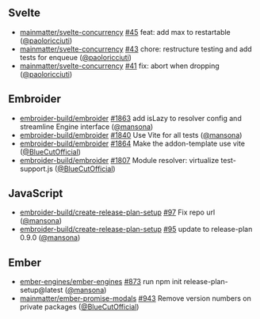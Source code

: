## Svelte

- [mainmatter/svelte-concurrency] [#45](https://github.com/mainmatter/svelte-concurrency/pull/45) feat: add max to restartable ([@paoloricciuti])
- [mainmatter/svelte-concurrency] [#43](https://github.com/mainmatter/svelte-concurrency/pull/43) chore: restructure testing and add tests for enqueue ([@paoloricciuti])
- [mainmatter/svelte-concurrency] [#41](https://github.com/mainmatter/svelte-concurrency/pull/41) fix: abort when dropping ([@paoloricciuti])

## Embroider

- [embroider-build/embroider] [#1863](https://github.com/embroider-build/embroider/pull/1863) add isLazy to resolver config and streamline Engine interface ([@mansona])
- [embroider-build/embroider] [#1840](https://github.com/embroider-build/embroider/pull/1840) Use Vite for all tests ([@mansona])
- [embroider-build/embroider] [#1864](https://github.com/embroider-build/embroider/pull/1864) Make the addon-template use vite ([@BlueCutOfficial])
- [embroider-build/embroider] [#1807](https://github.com/embroider-build/embroider/pull/1807) Module resolver: virtualize test-support.js ([@BlueCutOfficial])

## JavaScript

- [embroider-build/create-release-plan-setup] [#97](https://github.com/embroider-build/create-release-plan-setup/pull/97) Fix repo url ([@mansona])
- [embroider-build/create-release-plan-setup] [#95](https://github.com/embroider-build/create-release-plan-setup/pull/95) update to release-plan 0.9.0 ([@mansona])

## Ember

- [ember-engines/ember-engines] [#873](https://github.com/ember-engines/ember-engines/pull/873) run npm init release-plan-setup@latest ([@mansona])
- [mainmatter/ember-promise-modals] [#943](https://github.com/mainmatter/ember-promise-modals/pull/943) Remove version numbers on private packages ([@BlueCutOfficial])

[@BlueCutOfficial]: https://github.com/BlueCutOfficial
[@mansona]: https://github.com/mansona
[@paoloricciuti]: https://github.com/paoloricciuti
[ember-engines/ember-engines]: https://github.com/ember-engines/ember-engines
[embroider-build/create-release-plan-setup]: https://github.com/embroider-build/create-release-plan-setup
[embroider-build/embroider]: https://github.com/embroider-build/embroider
[mainmatter/ember-promise-modals]: https://github.com/mainmatter/ember-promise-modals
[mainmatter/svelte-concurrency]: https://github.com/mainmatter/svelte-concurrency
